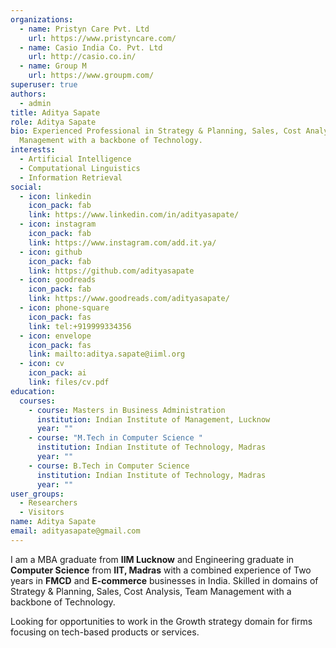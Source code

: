 ```yaml
---
organizations:
  - name: Pristyn Care Pvt. Ltd
    url: https://www.pristyncare.com/
  - name: Casio India Co. Pvt. Ltd
    url: http://casio.co.in/
  - name: Group M
    url: https://www.groupm.com/
superuser: true
authors:
  - admin
title: Aditya Sapate
role: Aditya Sapate
bio: Experienced Professional in Strategy & Planning, Sales, Cost Analysis, Team
  Management with a backbone of Technology.
interests:
  - Artificial Intelligence
  - Computational Linguistics
  - Information Retrieval
social:
  - icon: linkedin
    icon_pack: fab
    link: https://www.linkedin.com/in/adityasapate/
  - icon: instagram
    icon_pack: fab
    link: https://www.instagram.com/add.it.ya/
  - icon: github
    icon_pack: fab
    link: https://github.com/adityasapate
  - icon: goodreads
    icon_pack: fab
    link: https://www.goodreads.com/adityasapate/
  - icon: phone-square
    icon_pack: fas
    link: tel:+919999334356
  - icon: envelope
    icon_pack: fas
    link: mailto:aditya.sapate@iiml.org
  - icon: cv
    icon_pack: ai
    link: files/cv.pdf
education:
  courses:
    - course: Masters in Business Administration
      institution: Indian Institute of Management, Lucknow
      year: ""
    - course: "M.Tech in Computer Science "
      institution: Indian Institute of Technology, Madras
      year: ""
    - course: B.Tech in Computer Science
      institution: Indian Institute of Technology, Madras
      year: ""
user_groups:
  - Researchers
  - Visitors
name: Aditya Sapate
email: adityasapate@gmail.com
---
```


I am a MBA graduate from <b>IIM Lucknow</b> and Engineering graduate in <b>Computer Science</b> from <b>IIT, Madras</b> with a combined experience of Two years in <b>FMCD</b> and <b>E-commerce</b> businesses in India. Skilled in domains of Strategy & Planning, Sales, Cost Analysis, Team Management with a backbone of Technology. 

Looking for opportunities to work in the Growth strategy domain for firms focusing on tech-based products or services.
